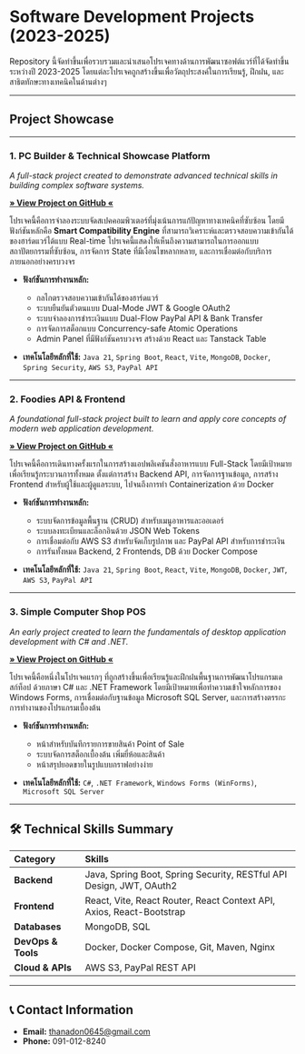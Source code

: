 # Software Development Projects (2023-2025)

Repository นี้จัดทำขึ้นเพื่อรวบรวมและนำเสนอโปรเจคทางด้านการพัฒนาซอฟต์แวร์ที่ได้จัดทำขึ้นระหว่างปี 2023-2025 โดยแต่ละโปรเจคถูกสร้างขึ้นเพื่อวัตถุประสงค์ในการเรียนรู้, ฝึกฝน, และสาธิตทักษะทางเทคนิคในด้านต่างๆ

---

## Project Showcase

---

### 1. PC Builder & Technical Showcase Platform

*A full-stack project created to demonstrate advanced technical skills in building complex software systems.*

**[» View Project on GitHub «](https://github.com/ThanDK/fullstack-pc-builder.git)**

โปรเจคนี้คือการจำลองระบบจัดสเปคคอมพิวเตอร์ที่มุ่งเน้นการแก้ปัญหาทางเทคนิคที่ซับซ้อน โดยมีฟังก์ชันหลักคือ **Smart Compatibility Engine** ที่สามารถวิเคราะห์และตรวจสอบความเข้ากันได้ของฮาร์ดแวร์ได้แบบ Real-time โปรเจคนี้แสดงให้เห็นถึงความสามารถในการออกแบบสถาปัตยกรรมที่ซับซ้อน, การจัดการ State ที่มีเงื่อนไขหลากหลาย, และการเชื่อมต่อกับบริการภายนอกอย่างครบวงจร

-   **ฟังก์ชันการทำงานหลัก:**
    -   กลไกตรวจสอบความเข้ากันได้ของฮาร์ดแวร์ 
    -   ระบบยืนยันตัวตนแบบ Dual-Mode JWT & Google OAuth2
    -   ระบบจำลองการชำระเงินแบบ Dual-Flow PayPal API & Bank Transfer
    -   การจัดการสต็อกแบบ Concurrency-safe Atomic Operations
    -   Admin Panel ที่มีฟังก์ชันครบวงจร สร้างด้วย React และ Tanstack Table

-   **เทคโนโลยีหลักที่ใช้:**
    `Java 21`, `Spring Boot`, `React`, `Vite`, `MongoDB`, `Docker`, `Spring Security`, `AWS S3`, `PayPal API`

---

### 2. Foodies API & Frontend

*A foundational full-stack project built to learn and apply core concepts of modern web application development.*

**[» View Project on GitHub «](https://github.com/ThanDK/study-project-foodshop.git)**

โปรเจคนี้คือการเดินทางครั้งแรกในการสร้างแอปพลิเคชันสั่งอาหารแบบ Full-Stack โดยมีเป้าหมายเพื่อเรียนรู้กระบวนการทั้งหมด ตั้งแต่การสร้าง Backend API, การจัดการฐานข้อมูล, การสร้าง Frontend สำหรับผู้ใช้และผู้ดูแลระบบ, ไปจนถึงการทำ Containerization ด้วย Docker

-   **ฟังก์ชันการทำงานหลัก:**
    -   ระบบจัดการข้อมูลพื้นฐาน (CRUD) สำหรับเมนูอาหารและออเดอร์
    -   ระบบลงทะเบียนและล็อกอินด้วย JSON Web Tokens 
    -   การเชื่อมต่อกับ AWS S3 สำหรับจัดเก็บรูปภาพ และ PayPal API สำหรับการชำระเงิน
    -   การรันทั้งหมด Backend, 2 Frontends, DB ด้วย Docker Compose

-   **เทคโนโลยีหลักที่ใช้:**
    `Java 21`, `Spring Boot`, `React`, `Vite`, `MongoDB`, `Docker`, `JWT`, `AWS S3`, `PayPal API`

---

### 3. Simple Computer Shop POS

*An early project created to learn the fundamentals of desktop application development with C# and .NET.*

**[» View Project on GitHub «](https://github.com/ThanDK/WinForms-ComputerShop-POS.git)**

โปรเจคนี้คือหนึ่งในโปรเจคแรกๆ ที่ถูกสร้างขึ้นเพื่อเรียนรู้และฝึกฝนพื้นฐานการพัฒนาโปรแกรมเดสก์ท็อป ด้วยภาษา C# และ .NET Framework โดยมีเป้าหมายเพื่อทำความเข้าใจหลักการของ Windows Forms, การเชื่อมต่อกับฐานข้อมูล Microsoft SQL Server, และการสร้างตรรกะการทำงานของโปรแกรมเบื้องต้น

-   **ฟังก์ชันการทำงานหลัก:**
    -   หน้าสำหรับบันทึกรายการขายสินค้า Point of Sale
    -   ระบบจัดการสต็อกเบื้องต้น เพิ่มยี่ห้อและสินค้า
    -   หน้าสรุปยอดขายในรูปแบบกราฟอย่างง่าย

-   **เทคโนโลยีหลักที่ใช้:**
    `C#`, `.NET Framework`, `Windows Forms (WinForms)`, `Microsoft SQL Server`

---

## 🛠️ Technical Skills Summary

| Category | Skills |
| :--- | :--- |
| **Backend** | Java, Spring Boot, Spring Security, RESTful API Design, JWT, OAuth2 |
| **Frontend** | React, Vite, React Router, React Context API, Axios, React-Bootstrap |
| **Databases** | MongoDB, SQL |
| **DevOps & Tools** | Docker, Docker Compose, Git, Maven, Nginx |
| **Cloud & APIs** | AWS S3, PayPal REST API |

---

## 📞 Contact Information

-   **Email:** thanadon0645@gmail.com
-   **Phone:** 091-012-8240
